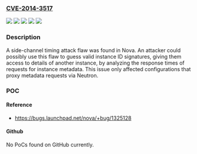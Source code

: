 ### [CVE-2014-3517](https://cve.mitre.org/cgi-bin/cvename.cgi?name=CVE-2014-3517)
![](https://img.shields.io/static/v1?label=Product&message=OpenStack%204%20for%20RHEL%206&color=blue)
![](https://img.shields.io/static/v1?label=Product&message=Red%20Hat%20Enterprise%20Linux%20OpenStack%20Platform%205.0%20(Icehouse)%20for%20RHEL%207&color=blue)
![](https://img.shields.io/static/v1?label=Version&message=!%200%3A2013.2.3-12.el6ost%20&color=brighgreen)
![](https://img.shields.io/static/v1?label=Version&message=!%200%3A2014.1.1-4.el7ost%20&color=brighgreen)
![](https://img.shields.io/static/v1?label=Vulnerability&message=Covert%20Timing%20Channel&color=brighgreen)

### Description

A side-channel timing attack flaw was found in Nova. An attacker could possibly use this flaw to guess valid instance ID signatures, giving them access to details of another instance, by analyzing the response times of requests for instance metadata. This issue only affected configurations that proxy metadata requests via Neutron.

### POC

#### Reference
- https://bugs.launchpad.net/nova/+bug/1325128

#### Github
No PoCs found on GitHub currently.


